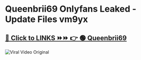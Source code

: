 
 # Queenbrii69 Onlyfans Leaked - Update Files vm9yx

## <h2><a href="https://clipsfans.com/Queenbrii69&ref=git">🔗 Click to LINKS ⏩⏩ 👉 🟢 Queenbrii69 </a></h2>

<a href="https://clipsfans.com/Queenbrii69&ref=git" rel="nofollow" data-target="animated-image.originalLink"><img src="https://i.ibb.co.com/xMMVF88/686577567.gif" alt="Viral Video Original" style="max-width: 100%; display: inline-block;" data-target="animated-image.originalImage"></a>

